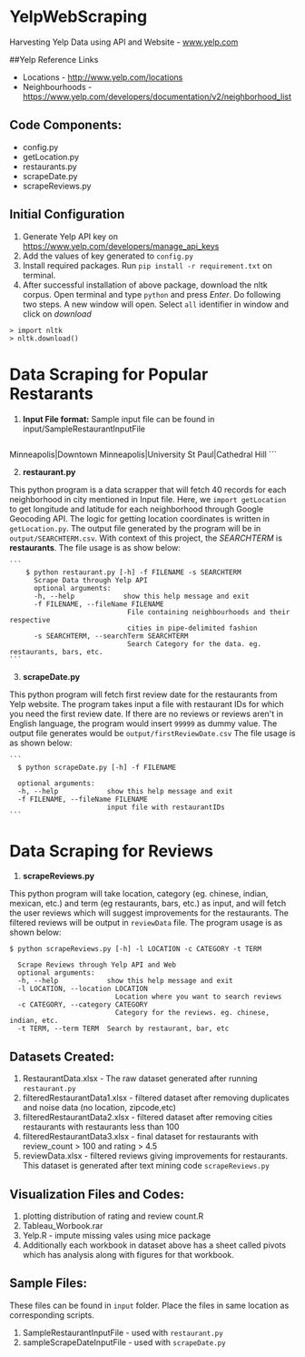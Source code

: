 # YelpWebScraping
Harvesting Yelp Data using API and Website - www.yelp.com

##Yelp Reference Links
 - Locations - http://www.yelp.com/locations
 - Neighbourhoods - https://www.yelp.com/developers/documentation/v2/neighborhood_list

## Code Components:
  * config.py
  * getLocation.py 
  * restaurants.py
  * scrapeDate.py
  * scrapeReviews.py

## Initial Configuration
1. Generate Yelp API key on https://www.yelp.com/developers/manage_api_keys
2. Add the values of key generated to `config.py`
3. Install required packages. Run `pip install -r requirement.txt` on terminal.
4. After successful installation of above package, download the nltk corpus. Open terminal and type `python` and press *Enter*. Do following two steps. A new window will open. Select `all` identifier in window and click on *download*
```
> import nltk
> nltk.download()
```
	

# Data Scraping for Popular Restarants

1. **Input File format:** Sample input file can be found in input/SampleRestaurantInputFile

    ```
  Minneapolis|Downtown
  Minneapolis|University
  St Paul|Cathedral Hill
    ```


2. **restaurant.py**

  This python program is a data scrapper that will fetch 40 records for each neighborhood in city mentioned in Input file. Here, we `import getLocation` to get longitude and latitude for each neighborhood through Google Geocoding API. The logic for getting location coordinates is written in `getLocation.py`. The output file generated by the program will be in `output/SEARCHTERM.csv`. With context of this project, the *SEARCHTERM* is **restaurants**. The file usage is as show below: 
  
    ```      
        $ python restaurant.py [-h] -f FILENAME -s SEARCHTERM
	      Scrape Data through Yelp API
	      optional arguments:
	      -h, --help            show this help message and exit
	      -f FILENAME, --fileName FILENAME
	                             File containing neighbourhoods and their respective
	                             cities in pipe-delimited fashion
	      -s SEARCHTERM, --searchTerm SEARCHTERM
	                             Search Category for the data. eg. restaurants, bars, etc.
    ```

3. **scrapeDate.py**
  
  This python program will fetch first review date for the restaurants from Yelp website. The program takes input a file with restaurant IDs for which you need the first review date. If there are no reviews or reviews aren't in English language, the program would insert `99999` as dummy value. The output file generates would be `output/firstReviewDate.csv` The file usage is as shown below:

    ```
      $ python scrapeDate.py [-h] -f FILENAME
  
      optional arguments:
      -h, --help            show this help message and exit
      -f FILENAME, --fileName FILENAME
                            input file with restaurantIDs
    ```

# Data Scraping for Reviews 

1. **scrapeReviews.py**

  This python program will take location, category (eg. chinese, indian, mexican, etc.) and term (eg restaurants, bars, etc.) as input, and will fetch the user reviews which will suggest improvements for the restaurants. The filtered reviews will be output in `reviewData` file. The program usage is as shown below:
  
  ```
  $ python scrapeReviews.py [-h] -l LOCATION -c CATEGORY -t TERM

	Scrape Reviews through Yelp API and Web
	optional arguments:
  	-h, --help            show this help message and exit
  	-l LOCATION, --location LOCATION
        	                Location where you want to search reviews
  	-c CATEGORY, --category CATEGORY
                        	Category for the reviews. eg. chinese, indian, etc.
  	-t TERM, --term TERM  Search by restaurant, bar, etc
```

## Datasets Created:

1. RestaurantData.xlsx 	- The raw dataset generated after running `restaurant.py`
2. filteredRestaurantData1.xlsx - filtered dataset after removing duplicates and noise data (no location, zipcode,etc)
3. filteredRestaurantData2.xlsx - filtered dataset after removing cities restaurants with restaurants less than 100
4. filteredRestaurantData3.xlsx - final dataset for restaurants with review_count > 100 and rating > 4.5
5. reviewData.xlsx - filtered reviews giving improvements for restaurants. This dataset is generated after text mining code `scrapeReviews.py`

## Visualization Files and Codes:
1. plotting distribution of rating and review count.R
2. Tableau_Worbook.rar 
3. Yelp.R - impute missing vales using mice package
4. Additionally each workbook in dataset above has a sheet called pivots which has analysis along with figures for that workbook. 

## Sample Files:

These files can be found in `input` folder. Place the files in same location as corresponding scripts.

1. SampleRestaurantInputFile - used with `restaurant.py`
2. sampleScrapeDateInputFile - used with `scrapeDate.py` 

